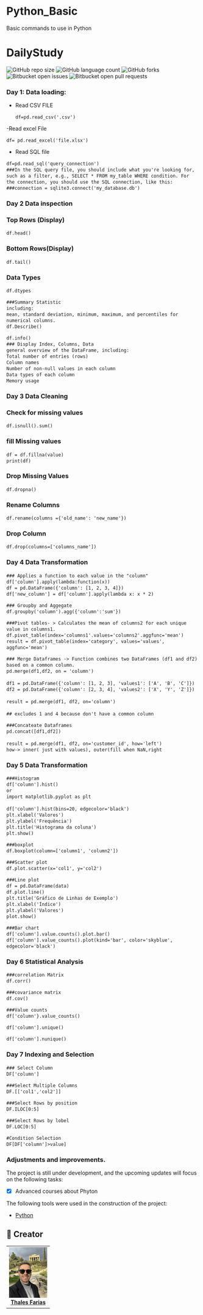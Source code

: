 # Python_Basic
Basic commands to use in Python


# DailyStudy

![GitHub repo size](https://img.shields.io/github/repo-size/iuricode/README-template?style=for-the-badge)
![GitHub language count](https://img.shields.io/github/languages/count/iuricode/README-template?style=for-the-badge)
![GitHub forks](https://img.shields.io/github/forks/iuricode/README-template?style=for-the-badge)
![Bitbucket open issues](https://img.shields.io/bitbucket/issues/iuricode/README-template?style=for-the-badge)
![Bitbucket open pull requests](https://img.shields.io/bitbucket/pr-raw/iuricode/README-template?style=for-the-badge)

### Day 1: Data loading:
- Read CSV FILE
  ```
  df=pd.read_csv('.csv')
  ```
-Read excel File
```
df= pd.read_excel('file.xlsx')
```
- Read SQL file
```
df=pd.read_sql('query_connection')
###In the SQL query file, you should include what you're looking for, such as a filter, e.g., SELECT * FROM my_table WHERE condition. For the connection, you should use the SQL connection, like this:
###connection = sqlite3.connect('my_database.db')
```

### Day 2 Data inspection
### Top Rows (Display)
```
df.head()
```
### Bottom Rows(Display)
```
df.tail()
```
### Data Types
```
df.dtypes
```

```
###Summary Statistic
including:
mean, standard deviation, minimum, maximum, and percentiles for numerical columns.
df.Describe()
```

```
df.info()
### Display Index, Columns, Data
general overview of the DataFrame, including:
Total number of entries (rows)
Column names
Number of non-null values in each column
Data types of each column
Memory usage
```

### Day 3 Data Cleaning

### Check for missing values
```
df.isnull().sum()
```
### fill Missing values
```
df = df.fillna(value)
print(df)
```
### Drop Missing Values
```
df.dropna()
```
### Rename Columns
```
df.rename(columns ={'old_name': 'new_name'})
```
### Drop Column
```
df.drop(columns=['columns_name'])
```

### Day 4 Data Transformation

```
### Applies a function to each value in the "column"
df['column'].apply(lambda:function(x))
df = pd.DataFrame({'column': [1, 2, 3, 4]})
df['new_column'] = df['column'].apply(lambda x: x * 2)
```

```
### Groupby and Aggegate
df.groupby('column').agg({'column':'sum'})
```

```
###Pivot tables- > Calculates the mean of columns2 for each unique value in columns1.
df.pivot_table(index='columns1'.values='columns2'.aggfunc='mean')
result = df.pivot_table(index='category', values='values', aggfunc='mean')
```

```
### Merge Dataframes -> Function combines two DataFrames (df1 and df2) based on a common column.
pd.merge(df1,df2, on = 'column')

df1 = pd.DataFrame({'column': [1, 2, 3], 'values1': ['A', 'B', 'C']})
df2 = pd.DataFrame({'column': [2, 3, 4], 'values2': ['X', 'Y', 'Z']})

result = pd.merge(df1, df2, on='column')

## excludes 1 and 4 because don't have a common column
```

```
###Concateate Dataframes
pd.concat([df1,df2])

result = pd.merge(df1, df2, on='customer_id', how='left')
how-> inner( just with values), outer(fill when NaN,right
```

### Day 5 Data Transformation

```
###Histogram
df['column'].hist()
or
import matplotlib.pyplot as plt

df['column'].hist(bins=20, edgecolor='black')
plt.xlabel('Valores')
plt.ylabel('Frequência')
plt.title('Histograma da coluna')
plt.show()
```

```
###boxplot
df.boxplot(column=['column1', 'column2'])
```

```
###Scatter plot
df.plot.scatter(x='col1', y='col2')
```

```
###Line plot
df = pd.DataFrame(data)
df.plot.line()
plt.title('Gráfico de Linhas de Exemplo')
plt.xlabel('Índice')
plt.ylabel('Valores')
plot.show()
```

```
###Bar chart
df['column'].value.counts().plot.bar()
df['column'].value_counts().plot(kind='bar', color='skyblue', edgecolor='black')
```

### Day 6 Statistical Analysis
```
###correlation Matrix
df.corr()
```

```
###covariance matrix
df.cov()
```

```
###Value counts
df['column'}.value_counts()
```

```
df['column'].unique()
```

```
df['column'].nunique()
```

### Day 7 Indexing and Selection
```
### Select Column
DF['column']
```

```
###Select Multiple Columns
DF.[['col1','col2']]
```

```
###Select Rows by position
DF.ILOC[0:5]
```
```
###Select Rows by lobel
DF.LOC[0:5]
```
```
#Condition Selection
DF[DF['column']>value]
```
### Adjustments and improvements.

The project is still under development, and the upcoming updates will focus on the following tasks:

- [x] Advanced courses about Phyton

The following tools were used in the construction of the project:

- [Python](<https://www.python.org/doc//>)



## 🤝 Creator

<table>
  <tr>
    <td align="center">
      <a href="#" title="Thales Farias">
        <img src="grecia.jpg" width="100" alt="Foto do Thales Farias no GitHub"/><br>
        <sub>
          <b><a href="https://www.linkedin.com/in/thalesfreirefarias/" target="_blank">Thales Farias</b>
        </sub>
      </a>
    </td>
  </tr>
</table>
